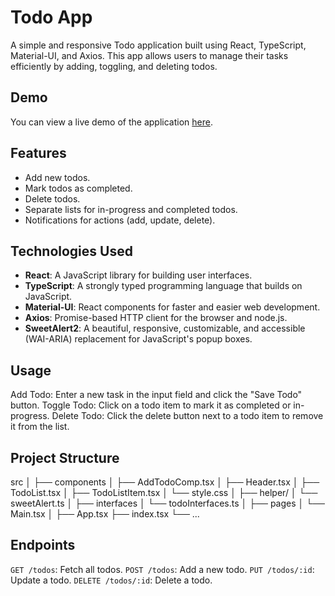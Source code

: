 # Todo App

A simple and responsive Todo application built using React, TypeScript, Material-UI, and Axios. This app allows users to manage their tasks efficiently by adding, toggling, and deleting todos.


## Demo
You can view a live demo of the application [here](https://my-app-delta-snowy.vercel.app/).

## Features
- Add new todos.
- Mark todos as completed.
- Delete todos.
- Separate lists for in-progress and completed todos.
- Notifications for actions (add, update, delete).

## Technologies Used
- **React**: A JavaScript library for building user interfaces.
- **TypeScript**: A strongly typed programming language that builds on JavaScript.
- **Material-UI**: React components for faster and easier web development.
- **Axios**: Promise-based HTTP client for the browser and node.js.
- **SweetAlert2**: A beautiful, responsive, customizable, and accessible (WAI-ARIA) replacement for JavaScript's popup boxes.



## Usage
Add Todo: Enter a new task in the input field and click the "Save Todo" button.
Toggle Todo: Click on a todo item to mark it as completed or in-progress.
Delete Todo: Click the delete button next to a todo item to remove it from the list.

## Project Structure
src
│
├── components
│   ├── AddTodoComp.tsx
│   ├── Header.tsx
│   ├── TodoList.tsx
│   ├── TodoListItem.tsx
│   └── style.css
│
├── helper/
│   └── sweetAlert.ts
│
├── interfaces
│   └── todoInterfaces.ts
│
├── pages
│   └── Main.tsx
│
├── App.tsx
├── index.tsx
└── ...



## Endpoints
`GET /todos`: Fetch all todos.
`POST /todos`: Add a new todo.
`PUT /todos/:id`: Update a todo.
`DELETE /todos/:id`: Delete a todo.